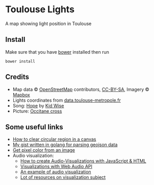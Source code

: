 # Toulouse Lights

A map showing light position in Toulouse

## Install
Make sure that you have [bower](https://bower.io/) installed then run
```
bower install
```

## Credits
 * Map data &copy; <a href="http://openstreetmap.org">OpenStreetMap</a> contributors, <a href="http://creativecommons.org/licenses/by-sa/2.0/">CC-BY-SA</a>, Imagery © <a href="http://mapbox.com">Mapbox</a>
 * Lights coordinates from [data.toulouse-metropole.fr](https://data.toulouse-metropole.fr/explore/dataset/points-lumineux/information/?location=18,43.62476,1.43294&basemap=jawg.streets)
 * Song: [Hope](https://open.spotify.com/track/1kjaDbJzIBjuKxF2hk6ACj) by [Kid Wise](http://www.kidwise.fr/)
 * Picture: [Occitane cross](http://www.autocollant-tuning.com/symbole-region-voiture/5854954-sticker-croix-occitane.html)
 
## Some useful links
 * [How to clear circular region in a canvas](http://stackoverflow.com/questions/10396991/clearing-circular-regions-from-html5-canvas)
 * [My gist written in golang for parsing geojson data](https://gist.github.com/laurent35240/8dfa2f33a478c297fab96ea730d81b42)
 * [Get pixel color from an image](http://jsfiddle.net/thirtydot/9SEMf/869/)
 * Audio visualization:
   * [How to create Audio-Visualizations with JavaScript & HTML](https://www.patrick-wied.at/blog/how-to-create-audio-visualizations-with-javascript-html)
   * [Visualizations with Web Audio API](https://developer.mozilla.org/en-US/docs/Web/API/Web_Audio_API/Visualizations_with_Web_Audio_API)
   * [An example of audio visualization](http://codepen.io/anon/pen/bwxBmR)
   * [Lot of resources on visualization subject](https://github.com/willianjusten/awesome-audio-visualization)
